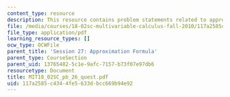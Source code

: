 ```yaml
---
content_type: resource
description: This resource contains problem statements related to approximation formula.
file: /media/courses/18-02sc-multivariable-calculus-fall-2010/117a2585c4344fe5633dbcc669b94e92_MIT18_02SC_pb_26_quest.pdf
file_type: application/pdf
learning_resource_types: []
ocw_type: OCWFile
parent_title: 'Session 27: Approximation Formula'
parent_type: CourseSection
parent_uid: 13765482-5c1e-9afc-7157-b73f07e97db6
resourcetype: Document
title: MIT18_02SC_pb_26_quest.pdf
uid: 117a2585-c434-4fe5-633d-bcc669b94e92
---
```


